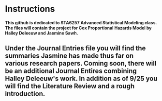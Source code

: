 # Instructions

#### This github is dedicated to STA6257 Advanced Statistical Modeling class. The files will contain the project for Cox Proportional Hazards Model by Halley Deleeuw and Jasmine Sawh. 

## Under the Journal Entries file you will find the summaries Jasmine has made thus far on various research papers. Coming soon, there will be an additional Journal Entires combining Halley Deleeuw's work. In addition as of 9/25 you will find the Literature Review and a rough introduction. 


